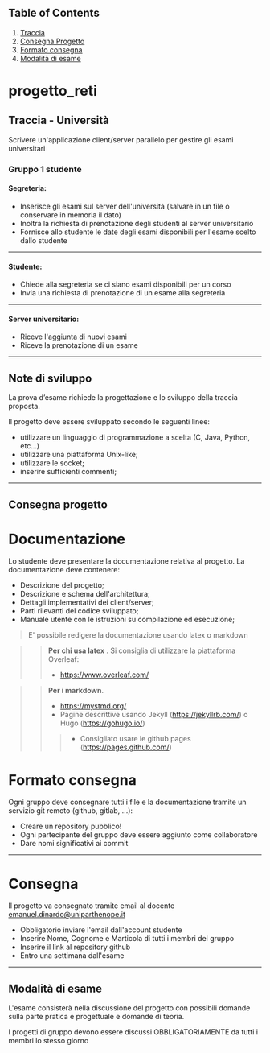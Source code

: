 ## Table of Contents
1. [Traccia](#traccia---università)
2. [Consegna Progetto](#consegna-progetto)
3. [Formato consegna](#formato-consegna)
4. [Modalità di esame](#modalità-di-esame)

# progetto_reti

## Traccia - Università

Scrivere un'applicazione client/server parallelo per gestire gli esami universitari

### Gruppo 1 studente

#### Segreteria:

- Inserisce gli esami sul server dell'università (salvare in un file o conservare in
  memoria il dato)
- Inoltra la richiesta di prenotazione degli studenti al server universitario
- Fornisce allo studente le date degli esami disponibili per l'esame scelto dallo
  studente
- ----------------

#### Studente:

- Chiede alla segreteria se ci siano esami disponibili per un corso
- Invia una richiesta di prenotazione di un esame alla segreteria
- ----------------

#### Server universitario:

- Riceve l'aggiunta di nuovi esami
- Riceve la prenotazione di un esame
- ----------------

## Note di sviluppo

La prova d’esame richiede la progettazione e lo sviluppo della traccia proposta.

Il progetto deve essere sviluppato secondo le seguenti linee:

- utilizzare un linguaggio di programmazione a scelta (C, Java, Python, etc...)
- utilizzare una piattaforma Unix-like;
- utilizzare le socket;
- inserire sufficienti commenti;
- --
## Consegna progetto
# Documentazione

Lo studente deve presentare la documentazione relativa al progetto. La
documentazione deve contenere:

- Descrizione del progetto;
- Descrizione e schema dell'architettura;
- Dettagli implementativi dei client/server;
- Parti rilevanti del codice sviluppato;
- Manuale utente con le istruzioni su compilazione ed esecuzione;

> E' possibile redigere la documentazione usando latex o markdown

>> **Per chi usa latex** . Si consiglia di utilizzare la piattaforma Overleaf:
>> - https://www.overleaf.com/

>> **Per i markdown**.
>>- https://mystmd.org/
>>- Pagine descrittive usando Jekyll (https://jekyllrb.com/) o Hugo (https://gohugo.io/)
>>>- Consigliato usare le github pages (https://pages.github.com/)

# Formato consegna
Ogni gruppo deve consegnare tutti i file e la documentazione tramite un servizio git
remoto (github, gitlab, ...):

- Creare un repository pubblico!
- Ogni partecipante del gruppo deve essere aggiunto come collaboratore
- Dare nomi significativi ai commit
***
# Consegna
Il progetto va consegnato tramite email al docente
<a href="mailto:emanuel.dinardo@uniparthenope.it">emanuel.dinardo@uniparthenope.it</a>
- Obbligatorio inviare l'email dall'account studente
- Inserire Nome, Cognome e Marticola di tutti i membri del gruppo
- Inserire il link al repository github
- Entro una settimana dall'esame
- --
## Modalità di esame
L'esame consisterà nella discussione del progetto con possibili domande sulla parte
pratica e progettuale e domande di teoria.

I progetti di gruppo devono essere discussi OBBLIGATORIAMENTE da tutti i membri
lo stesso giorno
